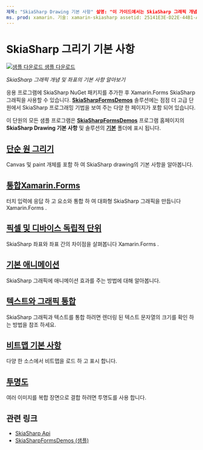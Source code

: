 ```yaml
---
제목: "SkiaSharp Drawing 기본 사항" 설명: "이 가이드에서는 SkiaSharp 그래픽 개념 및 응용 프로그램의 좌표에 대 한 기본 사항을 설명 합니다 Xamarin.Forms ."
ms. prod: xamarin. 기술: xamarin-skiasharp assetid: 25141E3E-D22E-44B1-A647-7E6FA0C9737B author: davidbritch: dabritch: 03/10/2017:-loc: [ Xamarin.Forms , Xamarin.Essentials ]
---
```


# <a name="skiasharp-drawing-basics"></a>SkiaSharp 그리기 기본 사항

[![샘플 다운로드](~/media/shared/download.png) 샘플 다운로드](https://docs.microsoft.com/samples/xamarin/xamarin-forms-samples/skiasharpforms-demos)

_SkiaSharp 그래픽 개념 및 좌표의 기본 사항 알아보기_

응용 프로그램에 SkiaSharp NuGet 패키지를 추가한 후 Xamarin.Forms SkiaSharp 그래픽을 사용할 수 있습니다. [**SkiaSharpFormsDemos**](https://docs.microsoft.com/samples/xamarin/xamarin-forms-samples/skiasharpforms-demos) 솔루션에는 점점 더 고급 단원에서 SkiaSharp 프로그래밍 기법을 보여 주는 다양 한 페이지가 포함 되어 있습니다.

이 단원의 모든 샘플 프로그램은 [**SkiaSharpFormsDemos**](https://docs.microsoft.com/samples/xamarin/xamarin-forms-samples/skiasharpforms-demos) 프로그램 홈페이지의 **SkiaSharp Drawing 기본 사항** 및 솔루션의 [**기본**](https://github.com/xamarin/xamarin-forms-samples/tree/master/SkiaSharpForms/Demos/Demos/SkiaSharpFormsDemos/Basics) 폴더에 표시 됩니다.

## <a name="drawing-a-simple-circle"></a>[단순 원 그리기](circle.md)

Canvas 및 paint 개체를 포함 하 여 SkiaSharp drawing의 기본 사항을 알아봅니다.

## <a name="integrating-with-xamarinformsintegrationmd"></a>[통합Xamarin.Forms](integration.md)

터치 입력에 응답 하 고 요소와 통합 하 여 대화형 SkiaSharp 그래픽을 만듭니다 Xamarin.Forms .

## <a name="pixels-and-device-independent-units"></a>[픽셀 및 디바이스 독립적 단위](pixels.md)

SkiaSharp 좌표와 좌표 간의 차이점을 살펴봅니다 Xamarin.Forms .

## <a name="basic-animation"></a>[기본 애니메이션](animation.md)

SkiaSharp 그래픽에 애니메이션 효과를 주는 방법에 대해 알아봅니다.

## <a name="integrating-text-and-graphics"></a>[텍스트와 그래픽 통합](text.md)

SkiaSharp 그래픽과 텍스트를 통합 하려면 렌더링 된 텍스트 문자열의 크기를 확인 하는 방법을 참조 하세요.

## <a name="bitmap-basics"></a>[비트맵 기본 사항](bitmaps.md)

다양 한 소스에서 비트맵을 로드 하 고 표시 합니다.

## <a name="transparency"></a>[투명도](transparency.md)

여러 이미지를 복합 장면으로 결합 하려면 투명도를 사용 합니다.

## <a name="related-links"></a>관련 링크

- [SkiaSharp Api](https://docs.microsoft.com/dotnet/api/skiasharp)
- [SkiaSharpFormsDemos (샘플)](https://docs.microsoft.com/samples/xamarin/xamarin-forms-samples/skiasharpforms-demos)
